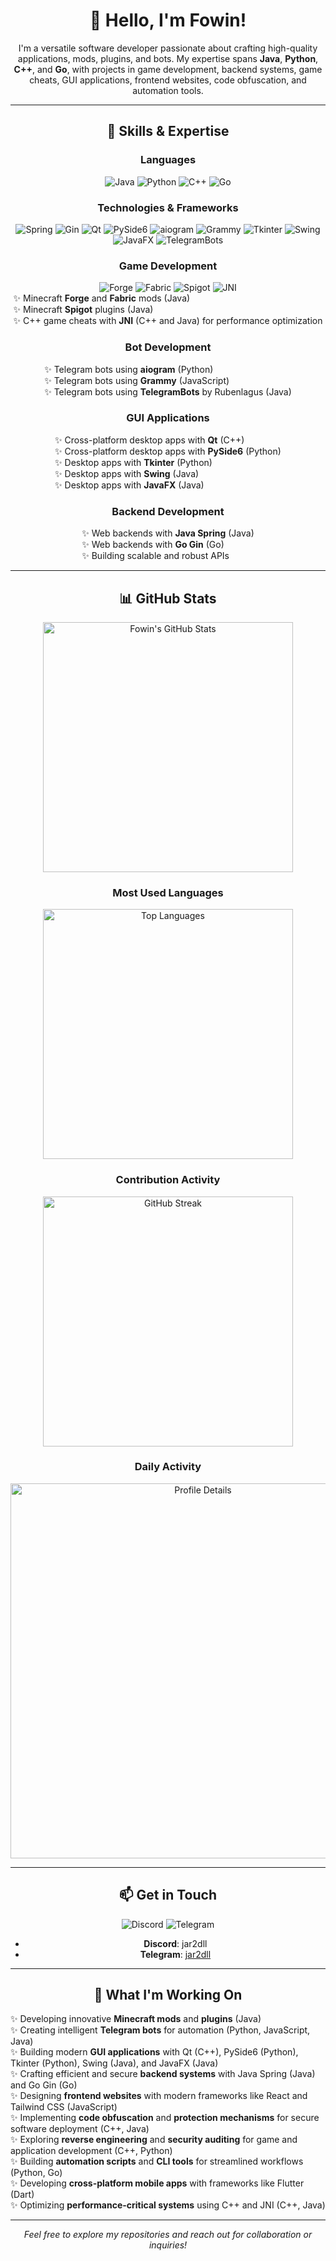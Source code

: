<div align="center">

# 👋 Hello, I'm Fowin!

I'm a versatile software developer passionate about crafting high-quality applications, mods, plugins, and bots. My expertise spans **Java**, **Python**, **C++**, and **Go**, with projects in game development, backend systems, game cheats, GUI applications, frontend websites, code obfuscation, and automation tools.

---

## 🔧 Skills & Expertise

### Languages
<img src="https://img.shields.io/badge/Java-ED8B00?style=for-the-badge&logo=openjdk&logoColor=white" alt="Java">
<img src="https://img.shields.io/badge/Python-3776AB?style=for-the-badge&logo=python&logoColor=white" alt="Python">
<img src="https://img.shields.io/badge/C++-00599C?style=for-the-badge&logo=c%2B%2B&logoColor=white" alt="C++">
<img src="https://img.shields.io/badge/Go-00ADD8?style=for-the-badge&logo=go&logoColor=white" alt="Go">

### Technologies & Frameworks
<img src="https://img.shields.io/badge/Spring-6DB33F?style=for-the-badge&logo=spring&logoColor=white" alt="Spring">
<img src="https://img.shields.io/badge/Gin-00ADD8?style=for-the-badge&logo=go&logoColor=white" alt="Gin">
<img src="https://img.shields.io/badge/Qt-41CD52?style=for-the-badge&logo=qt&logoColor=white" alt="Qt">
<img src="https://img.shields.io/badge/PySide6-3776AB?style=for-the-badge&logo=python&logoColor=white" alt="PySide6">
<img src="https://img.shields.io/badge/aiogram-0088CC?style=for-the-badge&logo=telegram&logoColor=white" alt="aiogram">
<img src="https://img.shields.io/badge/Grammy-0088CC?style=for-the-badge&logo=telegram&logoColor=white" alt="Grammy">
<img src="https://img.shields.io/badge/Tkinter-3776AB?style=for-the-badge&logo=python&logoColor=white" alt="Tkinter">
<img src="https://img.shields.io/badge/Swing-ED8B00?style=for-the-badge&logo=java&logoColor=white" alt="Swing">
<img src="https://img.shields.io/badge/JavaFX-ED8B00?style=for-the-badge&logo=java&logoColor=white" alt="JavaFX">
<img src="https://img.shields.io/badge/TelegramBots-ED8B00?style=for-the-badge&logo=telegram&logoColor=white" alt="TelegramBots">

### Game Development
<img src="https://img.shields.io/badge/Forge-FF6200?style=for-the-badge&logo=minecraft&logoColor=white" alt="Forge">
<img src="https://img.shields.io/badge/Fabric-FF6200?style=for-the-badge&logo=minecraft&logoColor=white" alt="Fabric">
<img src="https://img.shields.io/badge/Spigot-FF6200?style=for-the-badge&logo=minecraft&logoColor=white" alt="Spigot">
<img src="https://img.shields.io/badge/JNI-ED8B00?style=for-the-badge&logo=java&logoColor=white" alt="JNI">

<div style="display: flex; justify-content: center;">
  <ul style="text-align: left; margin: 0 auto; padding: 0; list-style: none;">
    <li>✨ Minecraft <b>Forge</b> and <b>Fabric</b> mods (Java)</li>
    <li>✨ Minecraft <b>Spigot</b> plugins (Java)</li>
    <li>✨ C++ game cheats with <b>JNI</b> (C++ and Java) for performance optimization</li>
  </ul>
</div>

### Bot Development
<div style="display: flex; justify-content: center;">
  <ul style="text-align: left; margin: 0 auto; padding: 0; list-style: none;">
    <li>✨ Telegram bots using <b>aiogram</b> (Python)</li>
    <li>✨ Telegram bots using <b>Grammy</b> (JavaScript)</li>
    <li>✨ Telegram bots using <b>TelegramBots</b> by Rubenlagus (Java)</li>
  </ul>
</div>

### GUI Applications
<div style="display: flex; justify-content: center;">
  <ul style="text-align: left; margin: 0 auto; padding: 0; list-style: none;">
    <li>✨ Cross-platform desktop apps with <b>Qt</b> (C++)</li>
    <li>✨ Cross-platform desktop apps with <b>PySide6</b> (Python)</li>
    <li>✨ Desktop apps with <b>Tkinter</b> (Python)</li>
    <li>✨ Desktop apps with <b>Swing</b> (Java)</li>
    <li>✨ Desktop apps with <b>JavaFX</b> (Java)</li>
  </ul>
</div>

### Backend Development
<div style="display: flex; justify-content: center;">
  <ul style="text-align: left; margin: 0 auto; padding: 0; list-style: none;">
    <li>✨ Web backends with <b>Java Spring</b> (Java)</li>
    <li>✨ Web backends with <b>Go Gin</b> (Go)</li>
    <li>✨ Building scalable and robust APIs</li>
  </ul>
</div>

---

## 📊 GitHub Stats

<img src="https://github-readme-stats.vercel.app/api?username=432Fowin&show_icons=true&theme=dark" alt="Fowin's GitHub Stats" width="400">

### Most Used Languages
<img src="https://github-readme-stats.vercel.app/api/top-langs/?username=432Fowin&layout=compact&theme=dark" alt="Top Languages" width="400">

### Contribution Activity
<img src="https://github-readme-streak-stats.herokuapp.com/?user=432Fowin&theme=dark" alt="GitHub Streak" width="400">

### Daily Activity
<img src="https://github-profile-summary-cards.vercel.app/api/cards/profile-details?username=432Fowin&theme=dark" alt="Profile Details" width="600">

---

## 📫 Get in Touch

<img src="https://img.shields.io/badge/Discord-jar2dll-7289DA?style=for-the-badge&logo=discord&logoColor=white" alt="Discord">
<img src="https://img.shields.io/badge/Telegram-jar2dll-0088CC?style=for-the-badge&logo=telegram&logoColor=white" alt="Telegram">

- **Discord**: jar2dll
- **Telegram**: [jar2dll](https://jar2dll.t.me)

---

## 🚀 What I'm Working On
<div style="display: flex; justify-content: center;">
  <ul style="text-align: left; margin: 0 auto; padding: 0; list-style: none;">
    <li>✨ Developing innovative <b>Minecraft mods</b> and <b>plugins</b> (Java)</li>
    <li>✨ Creating intelligent <b>Telegram bots</b> for automation (Python, JavaScript, Java)</li>
    <li>✨ Building modern <b>GUI applications</b> with Qt (C++), PySide6 (Python), Tkinter (Python), Swing (Java), and JavaFX (Java)</li>
    <li>✨ Crafting efficient and secure <b>backend systems</b> with Java Spring (Java) and Go Gin (Go)</li>
    <li>✨ Designing <b>frontend websites</b> with modern frameworks like React and Tailwind CSS (JavaScript)</li>
    <li>✨ Implementing <b>code obfuscation</b> and <b>protection mechanisms</b> for secure software deployment (C++, Java)</li>
    <li>✨ Exploring <b>reverse engineering</b> and <b>security auditing</b> for game and application development (C++, Python)</li>
    <li>✨ Building <b>automation scripts</b> and <b>CLI tools</b> for streamlined workflows (Python, Go)</li>
    <li>✨ Developing <b>cross-platform mobile apps</b> with frameworks like Flutter (Dart)</li>
    <li>✨ Optimizing <b>performance-critical systems</b> using C++ and JNI (C++, Java)</li>
  </ul>
</div>

---

*Feel free to explore my repositories and reach out for collaboration or inquiries!*

</div>

